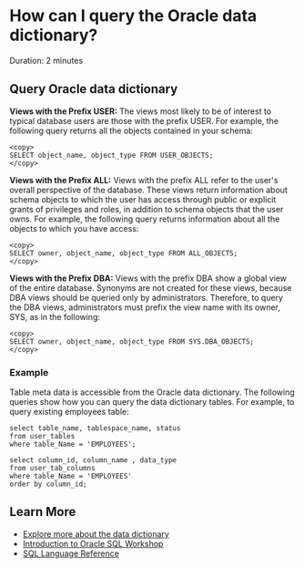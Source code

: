 # How can I query the Oracle data dictionary?

Duration: 2 minutes

## Query Oracle data dictionary

**Views with the Prefix USER:** The views most likely to be of interest to typical database users are those with the prefix USER. For example, the following query returns all the objects contained in your schema:

```
<copy>
SELECT object_name, object_type FROM USER_OBJECTS;
</copy>
```

**Views with the Prefix ALL:** Views with the prefix ALL refer to the user's overall perspective of the database. These views return information about schema objects to which the user has access through public or explicit grants of privileges and roles, in addition to schema objects that the user owns. For example, the following query returns information about all the objects to which you have access:

```
<copy>
SELECT owner, object_name, object_type FROM ALL_OBJECTS;
</copy>
```

**Views with the Prefix DBA:** Views with the prefix DBA show a global view of the entire database. Synonyms are not created for these views, because DBA views should be queried only by administrators. Therefore, to query the DBA views, administrators must prefix the view name with its owner, SYS, as in the following:

```
<copy>
SELECT owner, object_name, object_type FROM SYS.DBA_OBJECTS;
</copy>
```

### Example

Table meta data is accessible from the Oracle data dictionary. The following queries show how you can query the data dictionary tables. For example, to query existing employees table:

```
select table_name, tablespace_name, status
from user_tables
where table_Name = 'EMPLOYEES';
```

```
select column_id, column_name , data_type
from user_tab_columns
where table_Name = 'EMPLOYEES'
order by column_id;
```

## Learn More

* [Explore more about the data dictionary](https://docs.oracle.com/cd/B19306_01/server.102/b14220/datadict.htm)
* [Introduction to Oracle SQL Workshop](https://livelabs.oracle.com/pls/apex/dbpm/r/livelabs/view-workshop?wid=943)
* [SQL Language Reference](https://docs.oracle.com/en/database/oracle/oracle-database/12.2/sqlrf/Introduction-to-Oracle-SQL.html#GUID-049B7AE8-11E1-4110-B3E4-D117907D77AC)
